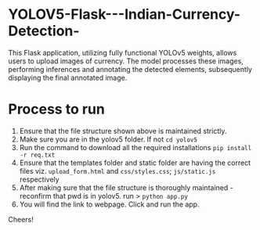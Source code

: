 # YOLOV5-Flask---Indian-Currency-Detection-
This Flask application, utilizing fully functional YOLOv5 weights, allows users to upload images of currency. The model processes these images, performing inferences and annotating the detected elements, subsequently displaying the final annotated image.


# Process to run
1) Ensure that the file structure shown above is maintained strictly.
2) Make sure you are in the yolov5 folder. If not ```cd yolov5```
3) Run the command to download all the required installations ```pip install -r req.txt```
4) Ensure that the templates folder and static folder are having the correct files viz. ```upload_form.html``` and ```css/styles.css```; ```js/static.js``` respectively
5) After making sure that the file structure is thoroughly maintained - reconfirm that pwd is in yolov5. run > ```python app.py```
6) You will find the link to webpage. Click and run the app. 

Cheers!
